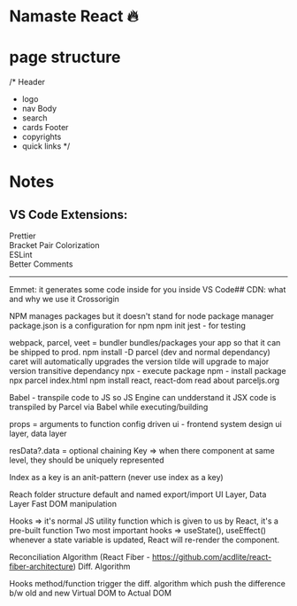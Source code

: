 # Namaste React 🔥

# page structure

/\*
Header

- logo
- nav
  Body
- search
- cards
  Footer
- copyrights
- quick links
  \*/

# Notes

## VS Code Extensions:

Prettier\
Bracket Pair Colorization\
ESLint\
Better Comments

---

Emmet: it generates some code inside for you inside VS Code##
CDN: what and why we use it
Crossorigin

NPM manages packages but it doesn't stand for node package manager
package.json is a configuration for npm
npm init
jest - for testing

webpack, parcel, veet = bundler bundles/packages your app so that it can be shipped to prod.
npm install -D parcel (dev and normal dependancy)
caret will automatically upgrades the version
tilde will upgrade to major version
transitive dependancy
npx - execute package
npm - install package
npx parcel index.html
npm install react, react-dom
read about parceljs.org

Babel - transpile code to JS so JS Engine can undderstand it
JSX code is transpiled by Parcel via Babel while executing/building

props = arguments to function
config driven ui - frontend system design
ui layer, data layer

resData?.data = optional chaining
Key => when there component at same level, they should be uniquely represented

Index as a key is an anit-pattern (never use index as a key)

Reach folder structure
default and named export/import
UI Layer, Data Layer
Fast DOM manipulation

Hooks => it's normal JS utility function which is given to us by React, it's a pre-built function
Two most important hooks => useState(), useEffect()
whenever a state variable is updated, React will re-render the component.

Reconciliation Algorithm (React Fiber - https://github.com/acdlite/react-fiber-architecture)
Diff. Algorithm

Hooks method/function trigger the diff. algorithm which push the difference b/w old and new Virtual DOM to Actual DOM

